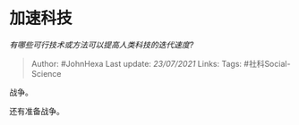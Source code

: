 # 加速科技
*有哪些可行技术或方法可以提高人类科技的迭代速度?*

> Author: #JohnHexa
Last update: *23/07/2021* 
Links: 
Tags: #社科Social-Science 

 
战争。

还有准备战争。



